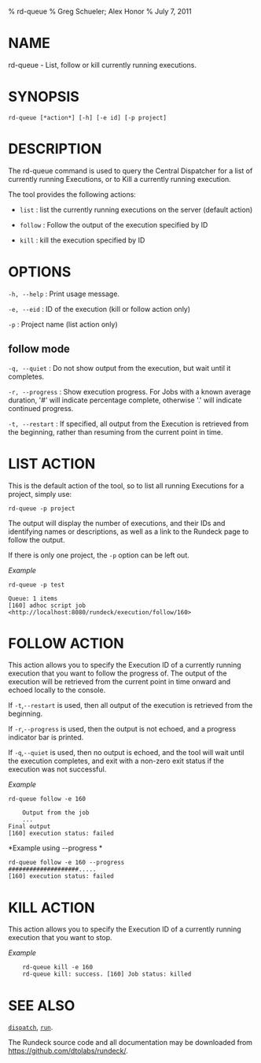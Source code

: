 % rd-queue
% Greg Schueler; Alex Honor
% July 7, 2011

# NAME

rd-queue - List, follow or kill currently running executions.

# SYNOPSIS

`rd-queue [*action*] [-h] [-e id] [-p project]`

# DESCRIPTION

The rd-queue command is used to query the Central Dispatcher for a list of currently running Executions, or to Kill a currently running execution.

The tool provides the following actions:

* `list`
: list the currently running executions on the server (default action)

* `follow`
: Follow the output of the execution specified by ID

* `kill`
: kill the execution specified by ID

# OPTIONS

`-h, --help`
:    Print usage message.

`-e, --eid`
:    ID of the execution (kill or follow action only)

`-p`
:    Project name (list action only)

## follow mode

`-q, --quiet`
:    Do not show output from the execution, but wait until it completes.

`-r, --progress`
:    Show execution progress. For Jobs with a known average duration, '#' will indicate percentage complete, otherwise '.' will indicate continued progress.

`-t, --restart`
:    If specified, all output from the Execution is retrieved from the beginning, rather than resuming from
     the current point in time.


# LIST ACTION #

This is the default action of the tool, so to list all running Executions for a project, simply use:

~~~~~~~~~~~~~~~~~~~~~~~~~~~~~~~~~~~~~~~~~~~~~~~~~ {.bash}
rd-queue -p project
~~~~~~~~~~~~~~~~~~~~~~~~~~~~~~~~~~~~~~~~~~~~~~~~~ 

The output will display the number of executions, and their IDs and identifying names or descriptions, as well as a link to the Rundeck page to follow the output.

If there is only one project, the `-p` option can be left out.

*Example*

~~~~~~~~~~~~~~~~~~~~~~~~~~~~~~~~~~~~~~~~~~~~~~~~~ {.bash}
rd-queue -p test
~~~~~~~~~~~~~~~~~~~~~~~~~~~~~~~~~~~~~~~~~~~~~~~~~ 

~~~~~~~~~~~~~~~~~~~~~~~~~~~~~~~~~~~~~~~~~~~~~~~~~
Queue: 1 items
[160] adhoc script job <http://localhost:8080/rundeck/execution/follow/160>
~~~~~~~~~~~~~~~~~~~~~~~~~~~~~~~~~~~~~~~~~~~~~~~~~

# FOLLOW ACTION #

This action allows you to specify the Execution ID of a currently running execution that you want to
follow the progress of.  The output of the execution will be retrieved from the current point in time 
onward and echoed locally to the console.

If `-t`,`--restart` is used, then all output of the execution is retrieved from the beginning.

If `-r`,`--progress` is used, then the output is not echoed, and a progress indicator bar is printed.

If `-q`,`--quiet`  is used, then no output is echoed, and the tool will wait until the execution completes, and 
exit with a non-zero exit status if the execution was not successful.

*Example*
~~~~~~~~~~~~~~~~~~~~~~~~~~~~~~~~~~~~~~~~~~~~~~~~~ {.bash}
rd-queue follow -e 160
~~~~~~~~~~~~~~~~~~~~~~~~~~~~~~~~~~~~~~~~~~~~~~~~~

~~~~~~~~~~~~~~~~~~~~~~~~~~~~~~~~~~~~~~~~~~~~~~~~~ 
    Output from the job
    ...
Final output
[160] execution status: failed
~~~~~~~~~~~~~~~~~~~~~~~~~~~~~~~~~~~~~~~~~~~~~~~~~ 

*Example using --progress *

~~~~~~~~~~~~~~~~~~~~~~~~~~~~~~~~~~~~~~~~~~~~~~~~~ {.bash}
rd-queue follow -e 160 --progress
####################.....
[160] execution status: failed
~~~~~~~~~~~~~~~~~~~~~~~~~~~~~~~~~~~~~~~~~~~~~~~~~ 

# KILL ACTION #

This action allows you to specify the Execution ID of a currently running execution that you want to stop.

*Example*

~~~~~~~~~~~~~~~~~~~~~~~~~~~~~~~~~~~~~~~~~~~~~~~~~ {.bash}
    rd-queue kill -e 160
    rd-queue kill: success. [160] Job status: killed
~~~~~~~~~~~~~~~~~~~~~~~~~~~~~~~~~~~~~~~~~~~~~~~~~ 
  
# SEE ALSO

[`dispatch`](dispatch.html), [`run`](run.html).

The Rundeck source code and all documentation may be downloaded from
<https://github.com/dtolabs/rundeck/>.
